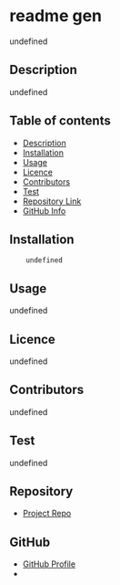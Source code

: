 
# **readme gen**
undefined
## Description 
undefined
## Table of contents
- [Description](#Description)
- [Installation](#Installation)
- [Usage](#Usage)
- [Licence](#Licence)
- [Contributors](#Contributors)
- [Test](#Test)
- [Repository Link](#Repository)
- [GitHub Info](#GitHub) 
## Installation
        undefined
## Usage
undefined
## Licence
undefined
## Contributors
undefined
## Test
undefined
## Repository
- [Project Repo](undefined)
## GitHub
- [GitHub Profile](https://github.com/yhussein24)
- <null>
